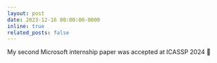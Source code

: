 ```yaml
---
layout: post
date: 2023-12-16 00:00:00-0000
inline: true
related_posts: false
---
```


My second Microsoft internship paper was accepted at ICASSP 2024 🎊
